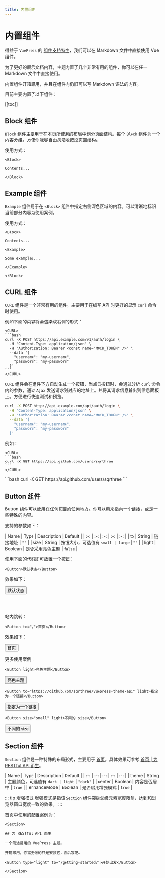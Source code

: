 ```yaml
---
title: 内置组件
---
```


<Block>

# 内置组件

得益于 `VuePress` 的 [组件支持特性](https://vuepress.vuejs.org/zh/guide/using-vue.html#%E6%B5%8F%E8%A7%88%E5%99%A8%E7%9A%84-api-%E8%AE%BF%E9%97%AE%E9%99%90%E5%88%B6)，我们可以在 Markdown 文件中直接使用 Vue 组件。

为了更好的展示文档内容，主题内置了几个非常有用的组件，你可以在任一 Markdown 文件中直接使用。

内置组件开箱即用，并且在组件内仍旧可以写 Markdown 语法的内容。

目前主要内置了以下组件：

[[toc]]

</Block>

<Block>

## Block 组件

`Block` 组件主要用于在本页所使用的布局中划分页面结构。每个 `Block` 组件为一个内容分组。方便你能够自由灵活地把控页面结构。

<Example>

使用方式：

```vue
<Block>

Contents...

</Block>
```

</Example>

</Block>

<Block>

## Example 组件

`Example` 组件用于在 `<Block>` 组件中指定右侧深色区域的内容。可以清晰地标识当前部分内容为使用案例。

<Example>

使用方式：

```vue
<Block>

Contents...

<Example>

Some examples...

</Example>

</Block>
```

</Example>

</Block>

<Block>

## CURL 组件

`CURL` 组件是一个非常有用的组件。主要用于在编写 API 时更好的显示 `curl` 命令时使用。

例如下面的内容将会渲染成右侧的形式：

````vue
<CURL>
```bash
curl -X POST https://api.example.com/v1/auth/login \
  -H 'Content-Type: application/json' \
  -H 'Authorization: Bearer <const name="MOCK_TOKEN" />' \
  --data '{
    "username": "my-username",
    "password": "my-password"
  }'
```
</CURL>
````

`CURL` 组件会在组件下方自动生成一个按钮，当点击按钮时，会通过分析 `curl` 命令内的参数，通过 `Ajax` 发送请求到对应的地址上。并将其请求信息输出到信息面板上。方便进行快速测试和预览。

<Example>

<CURL>

```bash
curl -X POST http://api.example.com/api/auth/login \
  -H 'Content-Type: application/json' \
  -H 'Authorization: Bearer <const name="MOCK_TOKEN" />' \
  --data '{
    "username": "my-username",
    "password": "my-password"
  }'
```
</CURL>

</Example>


例如：

````vue
<CURL>
```bash
curl -X GET https://api.github.com/users/sqrthree
```
</CURL>
````

<Example>

<Blank height="148px" />

<CURL>
```bash
curl -X GET https://api.github.com/users/sqrthree
```
</CURL>

</Example>

</Block>

<Block>

## Button 组件

Button 组件可以使用在任何页面的任何地方。你可以用来指向一个链接，或是一些特殊的内容。

支持的参数如下：

| Name | Type | Description | Default |
| :-: | :-: | :-: | :-: | :-: |
| to | String | 链接地址 | `""` |
| size | String | 按钮大小，可选值有 `small | large` | `""` |
| light | Boolean | 是否采用亮色主题 | `false` |

使用下面的代码即可放置一个按钮：

```vue
<Button>默认状态</Button>
```

效果如下：

<Button>默认状态</Button>

<br>
<br>

站内跳转：

```vue
<Button to="/">首页</Button>
```

效果如下：

<Button to="/">首页</Button>

<Example>

更多使用案例：

```vue
<Button light>亮色主题</Button>
```

<Button light>亮色主题</Button>

```vue
<Button to="https://github.com/sqrthree/vuepress-theme-api" light>指定为一个链接</Button>
```

<Button to="https://github.com/sqrthree/vuepress-theme-api" light>指定为一个链接</Button>

```vue
<Button size="small" light>不同的 size</Button>
```

<Button size="small" light>不同的 size</Button>

</Example>

</Block>

<Block>

## Section 组件

`Section` 组件是一种特殊的布局形式，主要用于 [首页](/#%E4%B8%BA-restful-api-%E8%80%8C%E7%94%9F)。具体效果可参考 [首页 | 为 RESTful API 而生](/#%E4%B8%BA-restful-api-%E8%80%8C%E7%94%9F)。

| Name | Type | Description | Default |
| :-: | :-: | :-: | :-: | :-: |
| theme | String | 主题颜色，可选值有 `dark | light` | `"dark"` |
| center | Boolean | 内容是否居中 | `true` |
| enhanceMode | Boolean | 是否启用增强模式 | `true` |

::: tip 增强模式
增强模式是指该 `Section` 组件突破父级元素宽度限制，达到和浏览器窗口宽度一致的效果。
:::

<Example>

首页中使用的配置案例为：

```vue
<Section>

## 为 RESTful API 而生

一个简洁易用的 VuePress 主题。

开箱即用，你需要做的只是安装它，然后写吧。

<Button type="light" to="/getting-started/">开始出发</Button>

</Section>
```

</Example>

</Block>